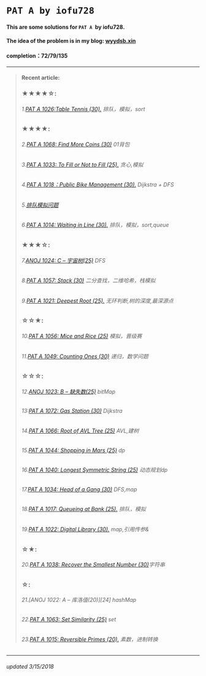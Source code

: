 # `PAT A by iofu728 `

#### This are some solutions for `PAT A `by iofu728.

#### The idea of the problem is in my blog: [wyydsb.xin][1]
#### completion：72/79/135
-----
>#### Recent article:
>### ★★★★☆:
>###### 1.[PAT A 1026:Table Tennis (30).][9] 排队，模拟，sort
>### ★★★★:
>###### 2.[PAT A 1068: Find More Coins (30)][20] 01背包
>###### 3.[PAT A 1033: To Fill or Not to Fill (25).][10] 贪心,模拟
>###### 4.[PAT A 1018：Public Bike Management (30).][2] Dijkstra + DFS
>###### 5.[排队模拟问题][3]
>###### 6.[PAT A 1014: Waiting in Line (30).][5] 排队，模拟，sort,queue
>### ★★★☆:
>###### 7.[ANOJ  1024: C – 宇宙树(25)][22] DFS
>###### 8.[PAT A 1057: Stack (30)][17] 二分查找，二维哈希，栈模拟
>###### 9.[PAT A 1021: Deepest Root (25).][8] 无环判断,树的深度,最深源点
>### ☆☆★:
>###### 10.[PAT A 1056: Mice and Rice (25)][16] 模拟，晋级赛
>###### 11.[PAT A 1049: Counting Ones (30)][15] 递归，数学问题
>### ☆☆☆:
>###### 12.[ANOJ  1023: B – 缺失数(25)][23] bitMap
>###### 13:[PAT A 1072: Gas Station (30)][21] Dijkstra
>###### 14.[PAT A 1066: Root of AVL Tree (25)][19] AVL,建树
>###### 15.[PAT A 1044: Shopping in Mars (25)][14] dp
>###### 16.[PAT A 1040: Longest Symmetric String (25)][13] 动态规划dp
>###### 17.[PAT A 1034: Head of a Gang (30)][11] DFS,map
>###### 18.[PAT A 1017: Queueing at Bank (25).][4] 排队，模拟
>###### 19.[PAT A 1022: Digital Library (30).][7] map,引用传参&
>### ☆★:
>###### 20.[PAT A 1038: Recover the Smallest Number (30)][12]字符串
>### ☆:
>###### 21.[ANOJ  1022: A – 库洛值(20)][24] hashMap
>###### 22.[PAT A 1063: Set Similarity (25)][18] set
>###### 23.[PAT A 1015: Reversible Primes (20).][6] 素数，进制转换
-----
###### updated 3/15/2018




[1]:http://wyydsb.xin/pat/            "乌云压顶是吧"
[2]: http://wyydsb.xin/pat/1018.html  "PAT A 1018: Public Bike Management (30)★★★★"
[3]: http://wyydsb.xin/pat/sort.html  "排队模拟问题分析"
[4]: http://wyydsb.xin/pat/1017.html  "PAT A 1017: Queueing at Bank (25)☆☆☆"
[5]: http://wyydsb.xin/pat/1014.html  "PAT A 1014: Waiting in Line (30)★★★★"
[6]: http://wyydsb.xin/pat/1015.html  "PAT A 1015:  Reversible Primes (20)☆"
[7]: http://wyydsb.xin/pat/1022.html  "PAT A 1022: Digital Library (30)☆☆☆"
[8]: http://wyydsb.xin/pat/1021.html  "PAT A 1021: Deepest Root (25)★★★☆"
[9]: http://wyydsb.xin/pat/1026.html  "PAT A 1026: Table Tennis (30)★★★★☆"
[10]:http://wyydsb.xin/pat/1033.html  "PAT A 1033: To Fill or Not to Fill (25)★★★★"
[11]:http://wyydsb.xin/pat/1034.html  "PAT A 1034: Head of a Gang (30) ☆☆☆"
[12]:http://wyydsb.xin/pat/1038.html  "PAT A 1038: Recover the Smallest Number (30)☆☆★"
[13]:http://wyydsb.xin/pat/1040.html  "PAT A 1040: Longest Symmetric String (25)☆☆☆"
[14]:http://wyydsb.xin/pat/1044.html  "PAT A 1044: Shopping in Mars (25)☆☆☆"
[15]:http://wyydsb.xin/pat/1049.html  "PAT A 1049: Counting Ones (30)☆☆★"
[16]:http://wyydsb.xin/pat/1056.html  "PAT A 1056: Mice and Rice (25)☆☆★"
[17]:http://wyydsb.xin/pat/1057.html  "PAT A 1057: Stack (30)★★★☆"
[18]:http://wyydsb.xin/pat/1063.html  "PAT A 1063: Set Similarity (25)☆"
[19]:http://wyydsb.xin/pat/1066.html  "PAT A 1066: Root of AVL Tree (25)☆☆☆"
[20]:http://wyydsb.xin/pat/1068.html  "PAT A 1068: Find More Coins (30)★★★★"
[21]:http://wyydsb.xin/pat/1072.html  "PAT A 1072: Gas Station (30)☆☆☆"
[22]:http://wyydsb.xin/pat/anoj2018II.html#_1024-c-–-宇宙树-★★★☆ "ANOJ 2018 模拟2 C 宇宙树"
[23]:http://wyydsb.xin/pat/anoj2018II.html#_1023-b-–-缺失数-☆☆☆  "ANOJ 2018 模拟2 B 缺失数"
[22]:http://wyydsb.xin/pat/anoj2018II.html#_1022-a-–-库洛值-☆    "ANOJ 2018 模拟2 A 库洛值"

